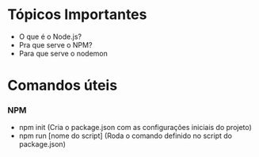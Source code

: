# Tópicos Importantes 

- O que é o Node.js? 
- Pra que serve o NPM?
- Para que serve o nodemon

# Comandos úteis

### NPM 

- npm init (Cria o package.json com as configurações iniciais do projeto)
- npm run [nome do script] (Roda o comando definido no script do package.json)